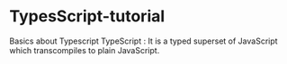 # TypesScript-tutorial
Basics about Typescript
TypeScript : It is a typed superset of JavaScript which transcompiles to plain JavaScript.
